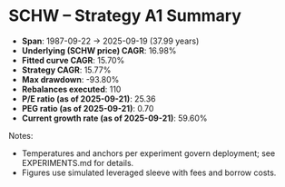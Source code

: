 # SCHW – Strategy A1 Summary

- **Span**: 1987-09-22 → 2025-09-19 (37.99 years)
- **Underlying (SCHW price) CAGR**: 16.98%
- **Fitted curve CAGR**: 15.70%
- **Strategy CAGR**: 15.77%
- **Max drawdown**: -93.80%
- **Rebalances executed**: 110
- **P/E ratio (as of 2025-09-21)**: 25.36
- **PEG ratio (as of 2025-09-21)**: 0.70
- **Current growth rate (as of 2025-09-21)**: 59.60%

Notes:

- Temperatures and anchors per experiment govern deployment; see EXPERIMENTS.md for details.
- Figures use simulated leveraged sleeve with fees and borrow costs.

